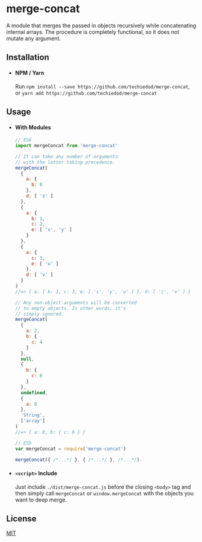 # merge-concat

A module that merges the passed in objects recursively while concatenating internal arrays. The procedure is completely functional, so it does not mutate any argument.

## Installation

- #### NPM / Yarn
  Run `npm install --save https://github.com/techiedod/merge-concat`, or `yarn add https://github.com/techiedod/merge-concat`

## Usage

- #### With Modules

  ``` js
  // ES6
  import mergeConcat from 'merge-concat'

  // It can take any number of arguments
  // with the latter taking precedence.
  mergeConcat(
    {
      a: {
        b: 0
      },
      d: [ 'z' ]
    },
    {
      a: {
        b: 1,
        c: 2,
        e: [ 'x', 'y' ]
      }
    },
    {
      a: {
        c: 3,
        e: [ 'u' ]
      },
      d: [ 'v' ]
    }
  )
  //=> { a: { b: 1, c: 3, e: [ 'x', 'y', 'u' ] }, d: [ 'z', 'v' ] }

  // Any non-object arguments will be converted
  // to empty objects. In other words, it's
  // simply ignored.
  mergeConcat(
    {
      a: 2,
      b: {
        c: 4
      }
    },
    null,
    {
      b: {
        c: 6
      }
    },
    undefined,
    {
      a: 8
    },
    'String',
    ['array']
  )
  //=> { a: 8, b: { c: 6 } }

  // ES5
  var mergeConcat = require('merge-concat')

  mergeConcat({ /*...*/ }, { /*...*/ }, /*...*/)
  ```

- #### `<script>` Include

  Just include `./dist/merge-concat.js` before the closing `<body>` tag and then simply call `mergeConcat` or `window.mergeConcat` with the objects you want to deep merge.

## License

[MIT](http://opensource.org/licenses/MIT)
